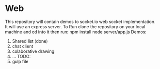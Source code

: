 # Web
This repository will contain demos to socket.io web socket implementation. It will use an express server.
To Run clone the repository on your local machine and cd into it then run:
    npm install
    node server/app.js
Demos:
 1. Shared list (done)
 3. chat client
 3. colaborative drawing
 4. ...
TODO:
 1. gulp file
